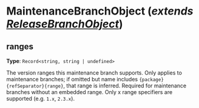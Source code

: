 # MaintenanceBranchObject (_extends [ReleaseBranchObject][]_)

## ranges

**Type**: `Record<string, string | undefined>`

The version ranges this maintenance branch supports. Only applies to maintenance branches;
if omitted but name includes `{package}{refSeparator}{range}`, that range is inferred.
Required for maintenance branches without an embedded range.
Only x range specifiers are supported (e.g. `1.x`, `2.3.x`).

[ReleaseBranchObject]: ./ReleaseBranchObject.md
